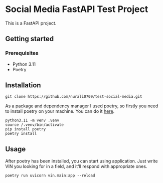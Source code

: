 # Social Media FastAPI Test Project

This is a FastAPI project.

## Getting started

### Prerequisites

- Python 3.11
- Poetry

## Installation


   ```
   git clone https://github.com/nurali0709/test-social-media.git

   ```
   As a package and dependency manager I used poetry, so firstly you need to install poetry on your machine. You can do it [here](https://python-poetry.org/docs/).
   
   ```
   python3.11 -m venv .venv
   source /.venv/bin/activate
   pip install poetry
   poetry install

   ```
## Usage
After poetry has been installed, you can start using application. Just write VIN you looking for in a field, and it'll respond with appropriate ones.
```
poetry run uvicorn vin.main:app --reload
```
